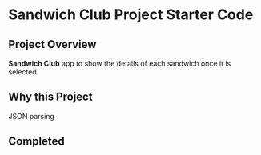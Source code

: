 # Sandwich Club Project Starter Code

## Project Overview
**Sandwich Club** app to
show the details of each sandwich once it is selected.

## Why this Project
JSON parsing

## Completed

